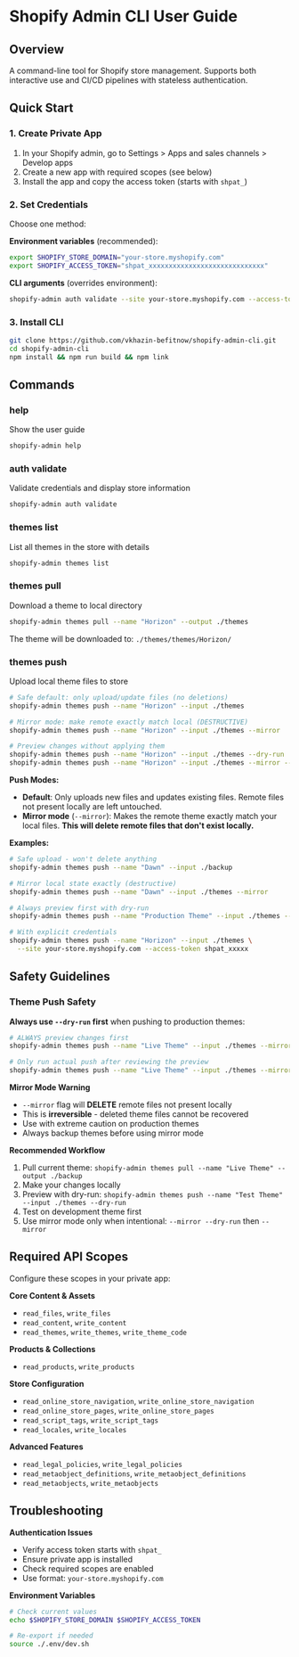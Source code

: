 # Shopify Admin CLI User Guide

## Overview

A command-line tool for Shopify store management. Supports both interactive use and CI/CD pipelines with stateless authentication.

## Quick Start

### 1. Create Private App

1. In your Shopify admin, go to Settings > Apps and sales channels > Develop apps
2. Create a new app with required scopes (see below)
3. Install the app and copy the access token (starts with `shpat_`)

### 2. Set Credentials

Choose one method:

**Environment variables** (recommended):
```bash
export SHOPIFY_STORE_DOMAIN="your-store.myshopify.com"
export SHOPIFY_ACCESS_TOKEN="shpat_xxxxxxxxxxxxxxxxxxxxxxxxxxxxx"
```

**CLI arguments** (overrides environment):
```bash
shopify-admin auth validate --site your-store.myshopify.com --access-token shpat_xxxxx
```

### 3. Install CLI

```bash
git clone https://github.com/vkhazin-befitnow/shopify-admin-cli.git
cd shopify-admin-cli
npm install && npm run build && npm link
```

## Commands

### help
Show the user guide
```bash
shopify-admin help
```

### auth validate
Validate credentials and display store information
```bash
shopify-admin auth validate
```

### themes list
List all themes in the store with details
```bash
shopify-admin themes list
```

### themes pull
Download a theme to local directory
```bash
shopify-admin themes pull --name "Horizon" --output ./themes
```

The theme will be downloaded to: `./themes/themes/Horizon/`

### themes push
Upload local theme files to store
```bash
# Safe default: only upload/update files (no deletions)
shopify-admin themes push --name "Horizon" --input ./themes

# Mirror mode: make remote exactly match local (DESTRUCTIVE)
shopify-admin themes push --name "Horizon" --input ./themes --mirror

# Preview changes without applying them
shopify-admin themes push --name "Horizon" --input ./themes --dry-run
shopify-admin themes push --name "Horizon" --input ./themes --mirror --dry-run
```

**Push Modes:**
- **Default**: Only uploads new files and updates existing files. Remote files not present locally are left untouched.
- **Mirror mode** (`--mirror`): Makes the remote theme exactly match your local files. **This will delete remote files that don't exist locally.**

**Examples:**
```bash
# Safe upload - won't delete anything
shopify-admin themes push --name "Dawn" --input ./backup

# Mirror local state exactly (destructive)
shopify-admin themes push --name "Dawn" --input ./themes --mirror

# Always preview first with dry-run
shopify-admin themes push --name "Production Theme" --input ./themes --mirror --dry-run

# With explicit credentials
shopify-admin themes push --name "Horizon" --input ./themes \
  --site your-store.myshopify.com --access-token shpat_xxxxx
```

## Safety Guidelines

### Theme Push Safety

**Always use `--dry-run` first** when pushing to production themes:
```bash
# ALWAYS preview changes first
shopify-admin themes push --name "Live Theme" --input ./themes --mirror --dry-run

# Only run actual push after reviewing the preview
shopify-admin themes push --name "Live Theme" --input ./themes --mirror
```

**Mirror Mode Warning**
- `--mirror` flag will **DELETE** remote files not present locally
- This is **irreversible** - deleted theme files cannot be recovered
- Use with extreme caution on production themes
- Always backup themes before using mirror mode

**Recommended Workflow**
1. Pull current theme: `shopify-admin themes pull --name "Live Theme" --output ./backup`
2. Make your changes locally
3. Preview with dry-run: `shopify-admin themes push --name "Test Theme" --input ./themes --dry-run`
4. Test on development theme first
5. Use mirror mode only when intentional: `--mirror --dry-run` then `--mirror`

## Required API Scopes

Configure these scopes in your private app:

**Core Content & Assets**
- `read_files`, `write_files`
- `read_content`, `write_content`
- `read_themes`, `write_themes`, `write_theme_code`

**Products & Collections**
- `read_products`, `write_products`

**Store Configuration**
- `read_online_store_navigation`, `write_online_store_navigation`
- `read_online_store_pages`, `write_online_store_pages`
- `read_script_tags`, `write_script_tags`
- `read_locales`, `write_locales`

**Advanced Features**
- `read_legal_policies`, `write_legal_policies`
- `read_metaobject_definitions`, `write_metaobject_definitions`
- `read_metaobjects`, `write_metaobjects`

## Troubleshooting

**Authentication Issues**
- Verify access token starts with `shpat_`
- Ensure private app is installed
- Check required scopes are enabled
- Use format: `your-store.myshopify.com`

**Environment Variables**
```bash
# Check current values
echo $SHOPIFY_STORE_DOMAIN $SHOPIFY_ACCESS_TOKEN

# Re-export if needed
source ./.env/dev.sh
```

